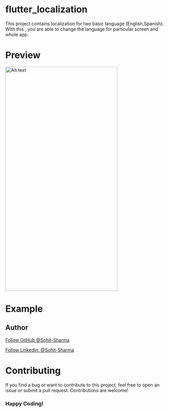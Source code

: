 # flutter_localization

This project contains localization for two basic language (English,Spanish). With this , you are able to change the language for particular screen and whole app.

# Preview

<img src="https://github.com/Sohit-Sharma/flutter_localization/assets/35993982/c57ebe2a-5d59-4242-ad88-797b4c34ce7e" alt="Alt text" width="350" height="700">

# Example

## Author

<a class="github-button" href="https://github.com/Sohit-Sharma" aria-label="Follow @Sohit-Sharma on GitHub">Follow GitHub @Sohit-Sharma</a>

<a class="github-button" href="https://www.linkedin.com/in/sohit-sharma-940084172/" aria-label="LinkedIn: Sohit-Sharma">Follow LinkedIn: @Sohit-Sharma</a>

# Contributing

If you find a bug or want to contribute to this project, feel free to open an issue or submit a pull request. Contributions are welcome!

### Happy Coding!

